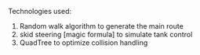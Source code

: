 Technologies used:
1) Random walk algorithm to generate the main route
2) skid steering [magic formula] to simulate tank control
3) QuadTree to optimize collision handling
